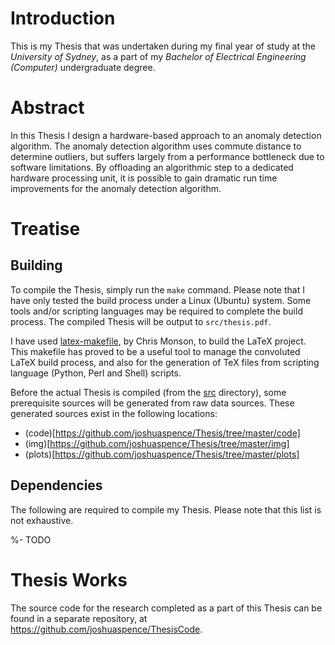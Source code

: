 # Introduction
This is my Thesis that was undertaken during my final year of study at the
*University of Sydney*, as a part of my *Bachelor of Electrical Engineering
(Computer)* undergraduate degree.

# Abstract
In this Thesis I design a hardware-based approach to an anomaly detection
algorithm. The anomaly detection algorithm uses commute distance to determine
outliers, but suffers largely from a performance bottleneck due to software
limitations. By offloading an algorithmic step to a dedicated hardware
processing unit, it is possible to gain dramatic run time improvements for the
anomaly detection algorithm.

# Treatise
## Building
To compile the Thesis, simply run the `make` command. Please note that I have
only tested the build process under a Linux (Ubuntu) system. Some tools and/or
scripting languages may be required to complete the build process. The compiled
Thesis will be output to `src/thesis.pdf`.

I have used [latex-makefile](http://code.google.com/p/latex-makefile/), by Chris
Monson, to build the LaTeX project. This makefile has proved to be a useful tool
to manage the convoluted LaTeX build process, and also for the generation of TeX
files from scripting language (Python, Perl and Shell) scripts.

Before the actual Thesis is compiled (from the
[src](https://github.com/joshuaspence/Thesis/tree/master/src) directory), some
prerequisite sources will be generated from raw data sources. These generated
sources exist in the following locations:
- (code)[https://github.com/joshuaspence/Thesis/tree/master/code]
- (img)[https://github.com/joshuaspence/Thesis/tree/master/img]
- (plots)[https://github.com/joshuaspence/Thesis/tree/master/plots]

## Dependencies
The following are required to compile my Thesis. Please note that this list is
not exhaustive.

%- TODO

# Thesis Works
The source code for the research completed as a part of this Thesis can be found
in a separate repository, at https://github.com/joshuaspence/ThesisCode.